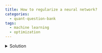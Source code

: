 ```yaml
---
title: How to regularize a neural network? 
categories:
  - quant-question-bank
tags:
  - machine learning
  - optimization
---
```


<details>
  <summary>Solution</summary>
  This is just a basic question to query if you have basic 
  familiarity with neural networks. You should mention techniques 
  such as dropout, data augmentation, and early stopping.

  You may also want to mention that additional regularization techniques 
  may not be necessary, as there is theory suggesting that training with 
  (stochastic) gradient descent implicitly regularizes the solution. 
  
  [lecture notes](https://chinmayhegde.github.io/fodl/generalization01/)
</details>
